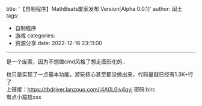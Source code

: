 title: '【自制程序】MathBeats废案发布 Version[Alpha 0.0.1]'
author: 闰土
tags:
  - 自制程序
  - 游戏
categories:
  - 资源分享
date: 2022-12-16 23:11:00
---
是一个废案，因为不想做cmd风格了想走图形化的..    
<!-- more -->
也只是实现了一点基本功能，游玩核心甚至都没做出来，代码量就已经有1.3K+行了    
上链接：https://tbdriver.lanzouo.com/i4A0L0iv4qyj
密码:birc    
有点小尴尬xxx
